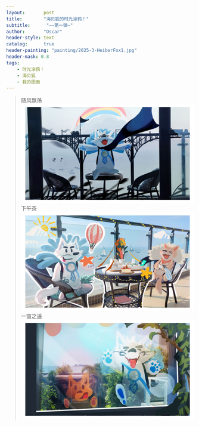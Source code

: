 ```yaml
---
layout:       post
title:        "海贝狐的时光涂鸦！"
subtitle:      "——第一弹~"
author:       "Oscar"
header-style: text
catalog:      true
header-painting: "painting/2025-3-HeiberFox1.jpg"
header-mask: 0.8
tags:
    - 时光涂鸦！
    - 海贝狐
    - 我的图画
---
```


 >随风飘荡
 ![](/painting/2025-3-HeiberFox1.jpg)
 >下午茶
 ![](/painting/2025-3-HeiberFox3.jpg)
 >一窗之遥
 ![](/painting/2025-3-HeiberFox2.jpg)
